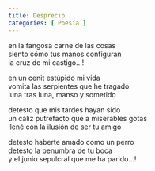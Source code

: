 ```yaml
---
title: Desprecio
categories: [ Poesía ]
---
```


en la fangosa carne de las cosas<br>
siento cómo tus manos configuran<br>
la cruz de mi castigo…!<br>

en un cenit estúpido mi vida<br>
vomita las serpientes que he tragado<br>
luna tras luna, manso y sometido<br>

detesto que mis tardes hayan sido<br>
un cáliz putrefacto que a miserables gotas<br>
llené con la ilusión de ser tu amigo<br>

detesto haberte amado como un perro<br>
detesto la penumbra de tu boca<br>
y el junio sepulcral que me ha parido…!

